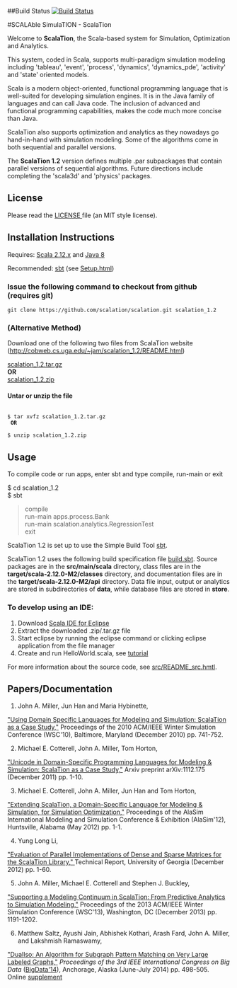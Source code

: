 ##Build Status
[![Build Status](https://travis-ci.org/mvnural/scalation.svg)](https://travis-ci.org/mvnural/scalation)

#SCALAble SimulaTION - ScalaTion

Welcome to **ScalaTion**, the Scala-based system for Simulation, Optimization and Analytics.

This system, coded in Scala, supports multi-paradigm simulation modeling including
'tableau', 'event', 'process', 'dynamics', 'dynamics_pde', 'activity' and 'state' oriented models.

Scala is a modern object-oriented, functional programming language that is well-suited for developing simulation engines. It is in the Java family of languages and can call Java code. The inclusion of advanced and functional programming capabilities, makes the code much more concise than Java.

ScalaTion also supports optimization and analytics as they nowadays go hand-in-hand with simulation modeling.
Some of the algorithms come in both sequential and parallel versions.

The **ScalaTion 1.2** version defines multiple .par subpackages that contain parallel versions of sequential algorithms.
Future directions include completing the 'scala3d' and 'physics' packages.

## License
Please read the <a href = LICENSE.html> LICENSE </a> file (an MIT style license).

## Installation Instructions

Requires:
<a href = "http://www.scala-lang.org/downloads">Scala 2.12.x</a> and
<a href = "http://www.oracle.com/technetwork/java/javase/downloads">Java 8</a>

Recommended:
<a href = "http://www.scala-sbt.org/">sbt</a> 
(see <a href = "http://www.scala-sbt.org/0.13/tutorial/Setup.html">Setup.html</a>)

### Issue the following command to checkout from github (requires git)
`git clone https://github.com/scalation/scalation.git scalation_1.2`

### (Alternative Method)
Download one of the following two files from ScalaTion website (http://cobweb.cs.uga.edu/~jam/scalation_1.2/README.html)

<a href = "http://cobweb.cs.uga.edu/~jam/scalation_1.2.tar.gz"> scalation_1.2.tar.gz </a> <br> <b>OR</b> <br>
<a href = "http://cobweb.cs.uga.edu/~jam/scalation_1.2.zip"> scalation_1.2.zip </a>

<p>
<h4>Untar or unzip the file</h4>

<pre><code>
$ tar xvfz scalation_1.2.tar.gz <br> <b>OR</b> <br>
$ unzip scalation_1.2.zip
</code></pre>

## Usage

To compile code or run apps, enter sbt and type compile, run-main or exit

$ cd scalation_1.2 <br>
$ sbt <br>
> compile <br>
> run-main apps.process.Bank <br>
> run-main scalation.analytics.RegressionTest <br>
> exit



ScalaTion 1.2 is set up to use the Simple Build Tool <a href = "http://www.scala-sbt.org">sbt</a>.


ScalaTion 1.2 uses the following build specification file
<a href = "build.sbt">build.sbt</a>.
Source packages are in the <b>src/main/scala</b> directory,
class files are in the <b>target/scala-2.12.0-M2/classes</b> directory, and
documentation files are in the <b>target/scala-2.12.0-M2/api</b> directory.
Data file input, output or analytics are stored in subdirectories of <b>data</b>,
while database files are stored in <b>store</b>.

### To develop using an IDE:
<ol>
<li>
Download <a href = "http://typesafe.com/stack/downloads/scala-ide">Scala IDE for Eclipse</a>
<li>
Extract the downloaded .zip/.tar.gz file
<li>
Start eclipse by running the eclipse command or clicking eclipse application from the file manager
<li>
Create and run HelloWorld.scala, see <a href = "https://www.assembla.com/spaces/scala-ide/wiki/tutorial">tutorial</a>
</ol>


For more information about the source code, see 
<a href = "src/README_src.hmtl">src/README_src.hmtl</a>.

## Papers/Documentation ##

1. John A. Miller, Jun Han and Maria Hybinette,
<a href = "http://informs-sim.org/wsc10papers/067.pdf">
"Using Domain Specific Languages for Modeling and Simulation: ScalaTion as a Case Study,"</a>
Proceedings of the 2010 ACM/IEEE Winter Simulation Conference (WSC'10),
Baltimore, Maryland (December 2010) pp. 741-752.

2. Michael E. Cotterell, John A. Miller, Tom Horton,
<a href = "http://arxiv.org/abs/1112.1751">
"Unicode in Domain-Specific Programming Languages for Modeling & Simulation:
ScalaTion as a Case Study,"</a>
Arxiv preprint arXiv:1112.175
(December 2011) pp. 1-10.

3. Michael E. Cotterell, John A. Miller, Jun Han and Tom Horton,
<a href = "../scalation_papers/alasim/alasim_extended_abstract.pdf">
"Extending ScalaTion, a Domain-Specific Language for Modeling & Simulation, for Simulation Optimization,"</a>
Proceedings of the AlaSim International Modeling and Simulation Conference & Exhibition (AlaSim'12),
Huntsville, Alabama (May 2012) pp. 1-1.

4. Yung Long Li,
<a href = "../home/theses/li_thesis/thesis/TR_Yung_Long_Li.pdf">
"Evaluation of Parallel Implementations of Dense and Sparse
Matrices for the ScalaTion Library," </a>
Technical Report,
University of Georgia (December 2012) pp. 1-60.

5. John A. Miller, Michael E. Cotterell and Stephen J. Buckley,
<a href = "http://informs-sim.org/wsc13papers/includes/files/104.pdf">
"Supporting a Modeling Continuum in ScalaTion: From Predictive Analytics to Simulation Modeling,"</a>
Proceedings of the 2013 ACM/IEEE Winter Simulation Conference (WSC'13),
Washington, DC (December 2013) pp. 1191-1202. 

6. Matthew Saltz, Ayushi Jain, Abhishek Kothari, Arash Fard, John A. Miller, and Lakshmish Ramaswamy,
<a href = "http://www.thecloudcomputing.org/2014/AdvanceProgram-ICWS-SCC-CLOUD-MS-BigDataCongress-SERVICES-2014.pdf">
"DualIso: An Algorithm for Subgraph Pattern Matching on Very Large Labeled Graphs,"</a>
<I> Proceedings of the 3rd IEEE International Congress on Big Data </I>
(<a href = "http://www.ieeebigdata.org/2014">BigData'14</a>),
Anchorage, Alaska (June-July 2014) pp. 498-505.
<br>
Online <a href = "../home/theses/jain_thesis/bigdata_2014/BigDataCong2014_DualIso_Supplement.pdf">supplement</a>


